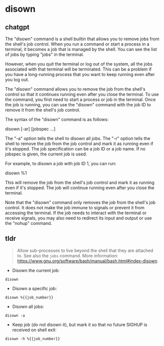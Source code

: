 # disown 
## chatgpt 
The "disown" command is a shell builtin that allows you to remove jobs from the shell's job control. When you run a command or start a process in a terminal, it becomes a job that is managed by the shell. You can see the list of jobs by typing "jobs" in the terminal.

However, when you quit the terminal or log out of the system, all the jobs associated with that terminal will be terminated. This can be a problem if you have a long-running process that you want to keep running even after you log out.

The "disown" command allows you to remove the job from the shell's control so that it continues running even after you close the terminal. To use the command, you first need to start a process or job in the terminal. Once the job is running, you can use the "disown" command with the job ID to remove it from the shell's job control.

The syntax of the "disown" command is as follows:

disown [-ar] [jobspec ...]

The "-a" option tells the shell to disown all jobs. The "-r" option tells the shell to remove the job from the job control and mark it as running even if it's stopped. The job specification can be a job ID or a job name. If no jobspec is given, the current job is used.

For example, to disown a job with job ID 1, you can run:

disown %1

This will remove the job from the shell's job control and mark it as running even if it's stopped. The job will continue running even after you close the terminal.

Note that the "disown" command only removes the job from the shell's job control. It does not make the job immune to signals or prevent it from accessing the terminal. If the job needs to interact with the terminal or receive signals, you may also need to redirect its input and output or use the "nohup" command. 

## tldr 
 
> Allow sub-processes to live beyond the shell that they are attached to.
> See also the `jobs` command.
> More information: <https://www.gnu.org/software/bash/manual/bash.html#index-disown>.

- Disown the current job:

`disown`

- Disown a specific job:

`disown %{{job_number}}`

- Disown all jobs:

`disown -a`

- Keep job (do not disown it), but mark it so that no future SIGHUP is received on shell exit:

`disown -h %{{job_number}}`
